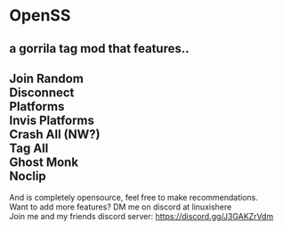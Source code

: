 # OpenSS
a gorrila tag mod that features..
-
Join Random  
Disconnect  
Platforms  
Invis Platforms  
Crash All (NW?)  
Tag All  
Ghost Monk  
Noclip
-
And is completely opensource, feel free to make recommendations.  
Want to add more features? DM me on discord at linuxishere  
Join me and my friends discord server: https://discord.gg/J3GAKZrVdm
